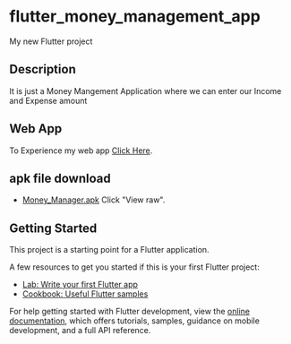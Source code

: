 # flutter_money_management_app

My new Flutter project


## Description

It is just a Money Mangement Application where we can enter our Income and Expense amount

## Web App

To Experience my web app [Click Here](https://jerald-joyson.github.io/flutter_money_manager.github.io/).

 ## apk file download
  * [Money_Manager.apk](Money_Manager) Click "View raw".





## Getting Started

This project is a starting point for a Flutter application.

A few resources to get you started if this is your first Flutter project:

- [Lab: Write your first Flutter app](https://docs.flutter.dev/get-started/codelab)
- [Cookbook: Useful Flutter samples](https://docs.flutter.dev/cookbook)

For help getting started with Flutter development, view the
[online documentation](https://docs.flutter.dev/), which offers tutorials,
samples, guidance on mobile development, and a full API reference.
